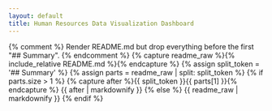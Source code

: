 ```yaml
---
layout: default
title: Human Resources Data Visualization Dashboard
---
```


{% comment %} Render README.md but drop everything before the first "## Summary". {% endcomment %}
{% capture readme_raw %}{% include_relative README.md %}{% endcapture %}
{% assign split_token = '## Summary' %}
{% assign parts = readme_raw | split: split_token %}
{% if parts.size > 1 %}
  {% capture after %}{{ split_token }}{{ parts[1] }}{% endcapture %}
  {{ after | markdownify }}
{% else %}
  {{ readme_raw | markdownify }}
{% endif %}
